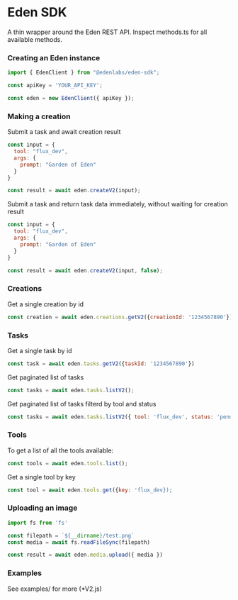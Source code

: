 # Eden SDK

A thin wrapper around the Eden REST API. Inspect methods.ts for all available methods.

### Creating an Eden instance

```js
import { EdenClient } from "@edenlabs/eden-sdk";

const apiKey = 'YOUR_API_KEY';

const eden = new EdenClient({ apiKey });
```

### Making a creation

Submit a task and await creation result

```js
const input = {
  tool: "flux_dev",
  args: {
    prompt: "Garden of Eden"
  }
}

const result = await eden.createV2(input);
```

Submit a task and return task data immediately, without waiting for creation result

```js
const input = {
  tool: "flux_dev",
  args: {
    prompt: "Garden of Eden"
  }
}

const result = await eden.createV2(input, false);
```

### Creations 

Get a single creation by id

```js
const creation = await eden.creations.getV2({creationId: '1234567890'})
```


### Tasks 

Get a single task by id

```js
const task = await eden.tasks.getV2({taskId: '1234567890'})
```

Get paginated list of tasks

```js
const tasks = await eden.tasks.listV2();
```

Get paginated list of tasks filterd by tool and status 

```js
const tasks = await eden.tasks.listV2({ tool: 'flux_dev', status: 'pending' });
```


### Tools 

To get a list of all the tools available:

```js
const tools = await eden.tools.list();
```

Get a single tool by key

```js
const tool = await eden.tools.get({key: 'flux_dev});
```


### Uploading an image

```js
import fs from 'fs'

const filepath = `${__dirname}/test.png`
const media = await fs.readFileSync(filepath)

const result = await eden.media.upload({ media })
```


### Examples

See examples/ for more (*V2.js)